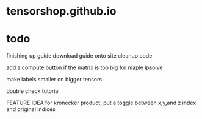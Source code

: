# tensorshop.github.io


# todo
finishing up guide
download guide onto site
cleanup code


add a compute button if the matrix is too big for maple lpsolve


make labels smaller on bigger tensors

double check tutorial

FEATURE IDEA
for kronecker product, put a toggle between x,y,and z index and original indices